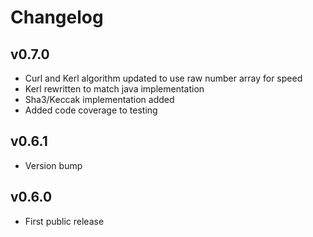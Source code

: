 # Changelog

## v0.7.0

* Curl and Kerl algorithm updated to use raw number array for speed
* Kerl rewritten to match java implementation
* Sha3/Keccak implementation added
* Added code coverage to testing


## v0.6.1

* Version bump

## v0.6.0

* First public release
